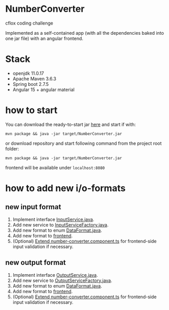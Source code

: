 # NumberConverter
cflox coding challenge

Implemented as a self-contained app (with all the dependencies baked into one jar file) with an angular frontend.

# Stack
- openjdk 11.0.17
- Apache Maven 3.6.3
- Spring boot 2.7.5
- Angular 15 + angular material

# how to start
You can download the ready-to-start jar [here](https://s3.eu-central-1.amazonaws.com/dev.iablokov.cflox.demo/NumberConverter.jar) and start if with:
```
mvn package && java -jar target/NumberConverter.jar
```
or download repository and start following command from the project root folder:
```
mvn package && java -jar target/NumberConverter.jar
```
frontend will be available under ```localhost:8080```

# how to add new i/o-formats

## new input format

1. Implement interface [InputService.java](src/main/java/dev/iablokov/numberconverter/services/input/InputService.java).
2. Add new service to [InputServiceFactory.java](src/main/java/dev/iablokov/numberconverter/services/input/InputServiceFactory.java).
3. Add new format to enum [DataFormat.java](src/main/java/dev/iablokov/numberconverter/models/DataFormat.java).
4. Add new format to [frontend](src/main/frontend/number-converter-app/src/app/number-converter/components/number-converter/number-converter.component.html).
5. (Optional) [Extend number-converter.component.ts](src/main/frontend/number-converter-app/src/app/number-converter/components/number-converter/number-converter.component.ts) for frontend-side input validation if necessary.
## new output format
1. Implement interface [OutputService.java](src/main/java/dev/iablokov/numberconverter/services/output/OutputService.java).
2. Add new service to [OutputServiceFactory.java](src/main/java/dev/iablokov/numberconverter/services/output/OutputServiceFactory.java).
3. Add new format to enum [DataFormat.java](src/main/java/dev/iablokov/numberconverter/models/DataFormat.java).
4. Add new format to [frontend](src/main/frontend/number-converter-app/src/app/number-converter/components/number-converter/number-converter.component.html).
5. (Optional) [Extend number-converter.component.ts](src/main/frontend/number-converter-app/src/app/number-converter/components/number-converter/number-converter.component.ts) for frontend-side input validation if necessary.
